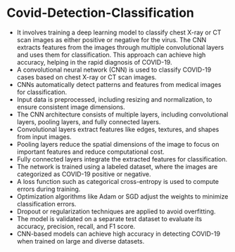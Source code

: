 # Covid-Detection-Classification
- It involves training a deep learning model to classify chest X-ray or CT scan images as either positive or negative for the virus. The CNN extracts features from the images through multiple convolutional layers and uses them for classification. This approach can achieve high accuracy, helping in the rapid diagnosis of COVID-19.
- A convolutional neural network (CNN) is used to classify COVID-19 cases based on chest X-ray or CT scan images.
- CNNs automatically detect patterns and features from medical images for classification.
- Input data is preprocessed, including resizing and normalization, to ensure consistent image dimensions.
- The CNN architecture consists of multiple layers, including convolutional layers, pooling layers, and fully connected layers.
- Convolutional layers extract features like edges, textures, and shapes from input images.
- Pooling layers reduce the spatial dimensions of the image to focus on important features and reduce computational cost.
- Fully connected layers integrate the extracted features for classification.
- The network is trained using a labeled dataset, where the images are categorized as COVID-19 positive or negative.
- A loss function such as categorical cross-entropy is used to compute errors during training.
- Optimization algorithms like Adam or SGD adjust the weights to minimize classification errors.
- Dropout or regularization techniques are applied to avoid overfitting.
- The model is validated on a separate test dataset to evaluate its accuracy, precision, recall, and F1 score.
- CNN-based models can achieve high accuracy in detecting COVID-19 when trained on large and diverse datasets.

